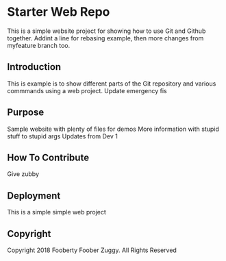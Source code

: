 # Starter Web Repo

This is a simple website project for showing how to use Git and Github together. Addint a line for rebasing example, then more changes from myfeature branch too.

## Introduction

This is example is to show different parts of the Git repository and various commmands using a web project. Update emergency fis

## Purpose

Sample website with plenty of files for demos
More information with stupid stuff to stupid args
Updates from Dev 1

## How To Contribute

Give zubby

## Deployment

This is a simple simple web project

## Copyright

Copyright 2018 Fooberty Foober Zuggy. All Rights Reserved
